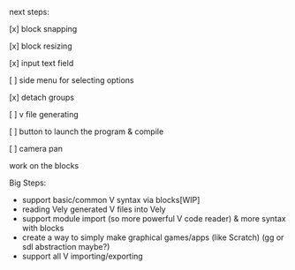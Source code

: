 next steps:

[x] block snapping

[x] block resizing

[x] input text field

[ ] side menu for selecting options

[x] detach groups

[ ] v file generating

[ ] button to launch the program & compile

[ ] camera pan

work on the blocks


Big Steps:
- support  basic/common V syntax via blocks[WIP]
- reading Vely generated V files into Vely
- support module import (so more powerful V code reader) & more syntax with blocks
- create a way to simply make graphical games/apps (like Scratch) (gg or sdl abstraction maybe?)
- support all V importing/exporting

